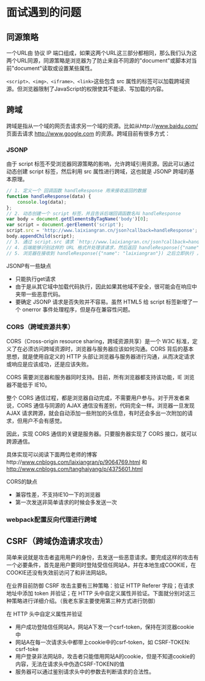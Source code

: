 
# 面试遇到的问题
## 同源策略
一个URL由 协议 IP 端口组成，如果这两个URL这三部分都相同，那么我们认为这两个URL同源，同源策略是浏览器为了防止来自不同源的"document"或脚本对当前"document"读取或设置某些属性。

`<script>、<img>、<iframe>、<link>`这些包含 src 属性的标签可以加载跨域资源。但浏览器限制了JavaScript的权限使其不能读、写加载的内容。
 
## 跨域
跨域是指从一个域的网页去请求另一个域的资源。比如从http://www.baidu.com/ 页面去请求 http://www.google.com 的资源。跨域目前有很多方式：

### JSONP
由于 script 标签不受浏览器同源策略的影响，允许跨域引用资源。因此可以通过动态创建 script 标签，然后利用 src 属性进行跨域，这也就是 JSONP 跨域的基本原理。

```JavaScript
// 1. 定义一个 回调函数 handleResponse 用来接收返回的数据
function handleResponse(data) {
    console.log(data);
};
// 2. 动态创建一个 script 标签，并且告诉后端回调函数名叫 handleResponse
var body = document.getElementsByTagName('body')[0];
var script = document.gerElement('script');
script.src = 'http://www.laixiangran.cn/json?callback=handleResponse';
body.appendChild(script);
// 3. 通过 script.src 请求 `http://www.laixiangran.cn/json?callback=handleResponse`，
// 4. 后端能够识别这样的 URL 格式并处理该请求，然后返回 handleResponse({"name": "laixiangran"}) 给浏览器
// 5. 浏览器在接收到 handleResponse({"name": "laixiangran"}) 之后立即执行 ，也就是执行 handleResponse 方法，获得后端返回的数据，这样就完成一次跨域请求了。
```

JSONP有一些缺点
- 只能执行get请求
- 由于是从其它域中加载代码执行，因此如果其他域不安全，很可能会在响应中夹带一些恶意代码。
- 要确定 JSONP 请求是否失败并不容易。虽然 HTML5 给 script 标签新增了一个 onerror 事件处理程序，但是存在兼容性问题。

### CORS（跨域资源共享）
CORS（Cross-origin resource sharing，跨域资源共享）是一个 W3C 标准，定义了在必须访问跨域资源时，浏览器与服务器应该如何沟通。CORS 背后的基本思想，就是使用自定义的 HTTP 头部让浏览器与服务器进行沟通，从而决定请求或响应是应该成功，还是应该失败。

CORS 需要浏览器和服务器同时支持。目前，所有浏览器都支持该功能，IE 浏览器不能低于 IE10。

整个 CORS 通信过程，都是浏览器自动完成，不需要用户参与。对于开发者来说，CORS 通信与同源的 AJAX 通信没有差别，代码完全一样。浏览器一旦发现 AJAX 请求跨源，就会自动添加一些附加的头信息，有时还会多出一次附加的请求，但用户不会有感觉。

因此，实现 CORS 通信的关键是服务器。只要服务器实现了 CORS 接口，就可以跨源通信。

具体实现可以阅读下面两位老师的博客http://www.cnblogs.com/laixiangran/p/9064769.html 和 http://www.cnblogs.com/tanghaiyang/p/4375601.html

CORS的缺点
- 兼容性差，不支持IE10一下的浏览器
- 第一次发送非简单请求的时候会多发送一次

### webpack配置反向代理进行跨域


## CSRF（跨域伪造请求攻击）
简单来说就是攻击者盗用用户的身份，去发送一些恶意请求。要完成这样的攻击有一个必要条件，首先是用户要同时登陆受信任网站A，并在本地生成COOKIE，在COOKIE还没有失效前访问了和非法网站B。

在业界目前防御 CSRF 攻击主要有三种策略：验证 HTTP Referer 字段；在请求地址中添加 token 并验证；在 HTTP 头中自定义属性并验证。下面就分别对这三种策略进行详细介绍。（我老东家主要使用第三种方式进行防御）

在 HTTP 头中自定义属性并验证
- 用户成功登陆信任网站A，网站A下发一个csrf-token，保持在浏览器cookie中
- 网站A在每一次请求头中都带上cookie中的csrf-token，如 CSRF-TOKEN: csrf-toke
- 用户登录非法网站B，攻击者只能借用网站A的cookie，但是不知道cookie的内容，无法在请求头中伪造CSRF-TOKEN的值
- 服务器可以通过鉴别请求头中的参数去判断请求的合法性。

